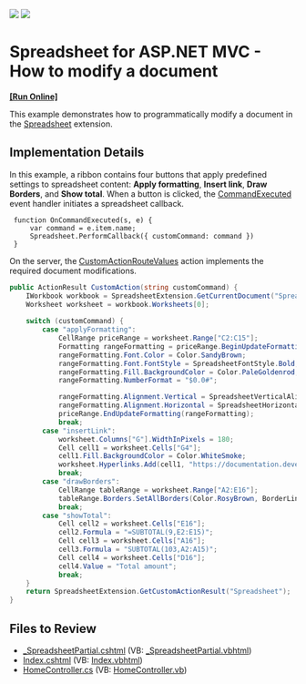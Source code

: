 <!-- default badges list -->
[![](https://img.shields.io/badge/Open_in_DevExpress_Support_Center-FF7200?style=flat-square&logo=DevExpress&logoColor=white)](https://supportcenter.devexpress.com/ticket/details/T828671)
[![](https://img.shields.io/badge/📖_How_to_use_DevExpress_Examples-e9f6fc?style=flat-square)](https://docs.devexpress.com/GeneralInformation/403183)
<!-- default badges end -->
# Spreadsheet for ASP.NET MVC - How to modify a document
<!-- run online -->
**[[Run Online]](https://codecentral.devexpress.com/192545604/)**
<!-- run online end -->

This example demonstrates how to programmatically modify a document in the [Spreadsheet](https://docs.devexpress.com/AspNetMvc/17113/components/spreadsheet) extension.

## Implementation Details

In this example, a ribbon contains four buttons that apply predefined settings to spreadsheet content: **Apply formatting**, **Insert link**, **Draw Borders**, and **Show total**. When a button is clicked, the [CommandExecuted](https://docs.devexpress.com/AspNet/js-ASPxClientRibbon.CommandExecuted) event handler initiates a spreadsheet callback. 

```jscript
 function OnCommandExecuted(s, e) {
     var command = e.item.name;
     Spreadsheet.PerformCallback({ customCommand: command })
 }
```

On the server, the [CustomActionRouteValues](https://docs.devexpress.com/AspNet/DevExpress.Web.Mvc.SpreadsheetSettings.CustomActionRouteValues) action implements the required document modifications.
 
```csharp
public ActionResult CustomAction(string customCommand) {
    IWorkbook workbook = SpreadsheetExtension.GetCurrentDocument("Spreadsheet");
    Worksheet worksheet = workbook.Worksheets[0];
   
    switch (customCommand) {
        case "applyFormatting":
            CellRange priceRange = worksheet.Range["C2:C15"];
            Formatting rangeFormatting = priceRange.BeginUpdateFormatting();
            rangeFormatting.Font.Color = Color.SandyBrown;
            rangeFormatting.Font.FontStyle = SpreadsheetFontStyle.Bold;
            rangeFormatting.Fill.BackgroundColor = Color.PaleGoldenrod;
            rangeFormatting.NumberFormat = "$0.0#";

            rangeFormatting.Alignment.Vertical = SpreadsheetVerticalAlignment.Center;
            rangeFormatting.Alignment.Horizontal = SpreadsheetHorizontalAlignment.Center;
            priceRange.EndUpdateFormatting(rangeFormatting);
            break;
        case "insertLink":
            worksheet.Columns["G"].WidthInPixels = 180;
            Cell cell1 = worksheet.Cells["G4"];
            cell1.Fill.BackgroundColor = Color.WhiteSmoke;
            worksheet.Hyperlinks.Add(cell1, "https://documentation.devexpress.com/OfficeFileAPI/14912/Spreadsheet-Document-API", true, "Spreadsheet Document API");
            break;
        case "drawBorders":
            CellRange tableRange = worksheet.Range["A2:E16"];
            tableRange.Borders.SetAllBorders(Color.RosyBrown, BorderLineStyle.Hair);
            break;
        case "showTotal":
            Cell cell2 = worksheet.Cells["E16"];
            cell2.Formula = "=SUBTOTAL(9,E2:E15)";
            Cell cell3 = worksheet.Cells["A16"];
            cell3.Formula = "SUBTOTAL(103,A2:A15)";
            Cell cell4 = worksheet.Cells["D16"];
            cell4.Value = "Total amount";
            break;
    }
    return SpreadsheetExtension.GetCustomActionResult("Spreadsheet");
}
```

## Files to Review

* [_SpreadsheetPartial.cshtml](./CS/DXWebApplication1/Views/Home/Index.cshtml) (VB: [_SpreadsheetPartial.vbhtml](./VB/DXWebApplication1/Views/Home/Index.vbhtml))
* [Index.cshtml](./CS/DXWebApplication1/Views/Home/Index.cshtml) (VB: [Index.vbhtml](./VB/DXWebApplication1/Views/Home/Index.vbhtml))
* [HomeController.cs](./CS/DXWebApplication1/Controllers/HomeController.cs) (VB: [HomeController.vb](./VB/DXWebApplication1/Controllers/HomeController.vb))


